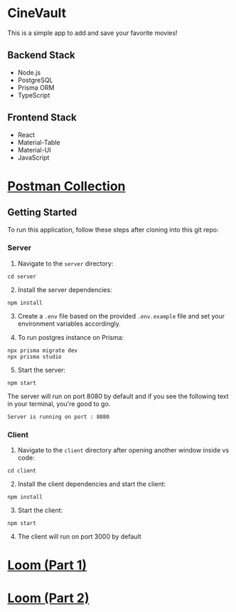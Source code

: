 # CineVault

This is a simple app to add and save your favorite movies!

## Backend Stack

- Node.js
- PostgreSQL
- Prisma ORM
- TypeScript

## Frontend Stack

- React
- Material-Table
- Material-UI
- JavaScript

# [Postman Collection](https://www.postman.com/restless-firefly-849033/workspace/stealth/request/19608852-46ce62c9-ab9c-458a-bf5e-537de59b2c11)


## Getting Started

To run this application, follow these steps after cloning into this git repo:

### Server

1. Navigate to the `server` directory:
```
cd server
```

2. Install the server dependencies:

```
npm install
```

3. Create a `.env` file based on the provided `.env.example` file and set your environment variables accordingly.

4. To run postgres instance on Prisma:
```
npx prisma migrate dev
npx prisma studio
```

5. Start the server:

```
npm start
```

The server will run on port 8080 by default and if you see the following text in your terminal, you're good to go.

``
Server is running on port : 8080
``  




### Client

1. Navigate to the `client` directory after opening another window inside vs code:
```
cd client
```
 
2. Install the client dependencies and start the client:
```
npm install
```
 
3. Start the client:
```
npm start
```

4. The client will run on port 3000 by default

# [Loom (Part 1)](https://www.loom.com/share/cb2fc2b0e63d46fcad6ccd81edce9d62)
# [Loom (Part 2)](https://www.loom.com/share/888d5723852d475196dbcbdca1728bf0)

